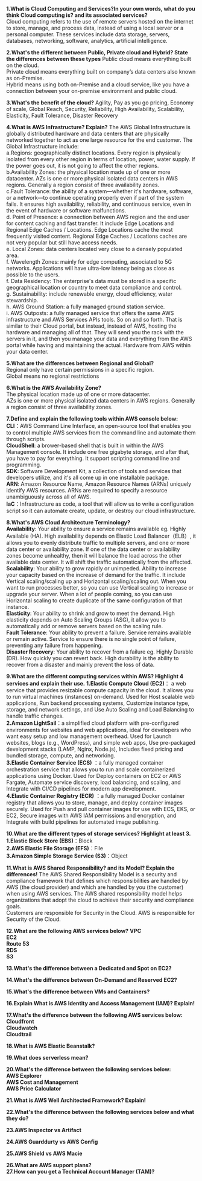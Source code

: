 **1.What is Cloud Computing and Services?In your own words, what do you think Cloud computing is? and its associated services?**  
Cloud computing refers to the use of remote servers hosted on the internet to store, manage, and process data, instead of using a local server or a personal computer. These services include data storage, servers, databases, networking, software, analytics, artificial intelligence.  
  
**2.What's the different between Public, Private cloud and Hybrid? State the differences between these types** 
Public cloud means everything built on the cloud.  
Private cloud means everything built on company’s data centers also known as on-Premise.  
Hybrid means using both on-Premise and a cloud service, like you have a connection between your on-premise environment and public cloud.  
  
**3.What's the benefit of the cloud?**
Agility, Pay as you go pricing, Economy of scale, Global Reach, Security, Reliability, High Availability, Scalability, Elasticity, Fault Tolerance, Disaster Recovery  
  
**4.What is AWS Infrastructure? Explain?**
The AWS Global Infrastructure is globally distributed hardware and data centers that are physically networked together to act as one large resource for the end customer. The Global Infrastructure include:  
a.Regions: geographically distinct locations. Every region is physically isolated from every other region in terms of location, power, water supply. If the power goes out, it is not going to affect the other regions.  
b.Availability Zones: the physical location made up of one or more datacenter. AZs is one or more physical isolated data centers in AWS regions. Generally a region consist of three availability zones.  
c.Fault Tolerance: the ability of a system—whether it's hardware, software, or a network—to continue operating properly even if part of the system fails. It ensures high availability, reliability, and continuous service, even in the event of hardware or software malfunctions.  
d. Point of Presence: a connection between AWS region and the end user for content caching and fast transfer. It include Edge Locations and Regional Edge Caches / Locations. Edge Locations cache the most frequently visited content. Regional Edge Caches / Locations caches are not very popular but still have access needs.  
e. Local Zones: data centers located very close to a densely populated area.  
f. Wavelength Zones: mainly for edge computing, associated to 5G networks. Applications will have ultra-low latency being as close as possible to the users.  
f. Data Residency: The enterprise's data must be stored in a specific geographical location or country to meet data compliance and control.    
g. Sustainability: include renewable energy, cloud efficiency, water stewardship.   
h. AWS Ground Station: a fully managed ground station service.  
i. AWS Outposts: a fully managed service that offers the same AWS infrastructure and AWS Services APIs tools. So on and so forth. That is similar to their Cloud portal, but instead, instead of AWS, hosting the hardware and managing all of that. They will send you the rack with the servers in it, and then you manage your data and everything from the AWS portal while having and maintaining the actual. Hardware from AWS within your data center.  
  
**5.What are the differences between Regional and Global?**  
Regional only have certain permissions in a specific region.  
Global means no regional restrictions  
  
**6.What is the AWS Availability Zone?**  
The physical location made up of one or more datacenter.  
AZs is one or more physical isolated data centers in AWS regions. Generally a region consist of three availability zones.   
  
**7.Define and explain the following tools within AWS console below:**  
**CLI**：AWS Command Line Interface, an open-source tool that enables you to control multiple AWS services from the command line and automate them through scripts.     
**CloudShell**: a brower-based shell that is built in within the AWS Management console. It include one free gigabyte storage, and after that, you have to pay for everything. It support scripting command line and programming.  
**SDK**: Software Development Kit, a collection of tools and services that developers utilize, and it's all come up in one installable package.   
**ARN**: Amazon Resource Name, Amazon Resource Names (ARNs) uniquely identify AWS resources. ARNs are required to specify a resource unambiguously across all of AWS.     
**IaC**：Infrastructure as code, a tool that will allow us to write a configuration script so it can automate create, update, or destroy our cloud infrastructure.     

  
**8.What's AWS Cloud Architecture Terminology?**  
**Availability**: Your ability to ensure a service remains available eg. Highly Available (HA). High availability depends on Elastic Load Balancer（ELB）, it allows you to evenly distribute traffic to multiple servers, and one or more data center or availability zone. If one of the data center or availability zones become unhealthy, then it will balance the load across the other available data center. It will shift the traffic automatically from the affected.  
**Scalability**: Your ability to grow rapidly or unimpeded. Ability to increase your capacity based on the increase of demand for the traffic. It include Vertical scaling/scaling up and Horizontal scaling/scaling out. When you want to run processes better, so you can use Vertical scaling to increase or upgrade your server. When a lot of people coming, so you can use Horizontal scaling to create duplicate of the same configuration of that instance.  
**Elasticity**: Your ability to shrink and grow to meet the demand. High elasticity depends on Auto Scaling Groups (ASG), it allow you to automatically add or remove servers based on the scaling rule.  
**Fault Tolerance**: Your ability to prevent a failure. Service remains available or remain active. Service to ensure there is no single point of failure, preventing any failure from happening.  
**Disaster Recovery**: Your ability to recover from a failure eg. Highly Durable (DR). How quickly you can revert back. High durability is the ability to recover from a disaster and mainly prevent the loss of data.  
  
**9.What are the different computing services within AWS? Highlight 4 services and explain their use.**
**1.Elastic Compute Cloud (EC2)**： a web service that provides resizable compute capacity in the cloud. It allows you to run virtual machines (instances) on-demand. Used for Host scalable web applications, Run backend processing systems, Customize instance type, storage, and network settings, and Use Auto Scaling and Load Balancing to handle traffic changes.  
**2.Amazon LightSail**：a simplified cloud platform with pre-configured environments for websites and web applications, ideal for developers who want easy setup and low management overhead. Used for Launch websites, blogs (e.g., WordPress), and simple web apps, Use pre-packaged development stacks (LAMP, Nginx, Node.js), Includes fixed pricing and bundled storage, compute, and networking.  
**3.Elastic Container Service (ECS)** ：a fully managed container orchestration service that allows you to run and scale containerized applications using Docker. Used for Deploy containers on EC2 or AWS Fargate, Automate service discovery, load balancing, and scaling, and Integrate with CI/CD pipelines for modern app development.  
**4.Elastic Container Registry (ECR)** ：a fully managed Docker container registry that allows you to store, manage, and deploy container images securely. Used for Push and pull container images for use with ECS, EKS, or EC2, Secure images with AWS IAM permissions and encryption, and Integrate with build pipelines for automated image publishing.  
  
**10.What are the different types of storage services? Highlight at least 3.**
**1.Elastic Block Store (EBS)**：Block  
**2.AWS Elastic File Storage (EFS)**：File  
**3.Amazon Simple Storage Service (S3)**：Object  
  
**11.What is AWS Shared Responsibility? and its Model? Explain the differences!**
The AWS Shared Responsibility Model is a security and compliance framework that defines which responsibilities are handled by AWS (the cloud provider) and which are handled by you (the customer) when using AWS services. The AWS shared responsibility model helps organizations that adopt the cloud to achieve their security and compliance goals.  
Customers are responsible for Security in the Cloud. AWS is responsible for Security of the Cloud.  
  
**12.What are the following AWS services below?**
**VPC**  
**EC2**  
**Route 53**  
**RDS**  
**S3**  

  
**13.What's the difference between a Dedicated and Spot on EC2?**

  
**14.What's the difference between On-Demand and Reserved EC2?**

  
**15.What's the difference between VMs and Containers?**

  
**16.Explain What is AWS Identity and Access Management (IAM)? Explain!**

  
**17.What's the difference between the following AWS services below:**  
**Cloudfront**  
**Cloudwatch**  
**Cloudtrail**  

  
**18.What is AWS Elastic Beanstalk?**   

  
**19.What does serverless mean?**  

  
**20.What's the difference between the following services below:**  
**AWS Explorer**   
**AWS Cost and Management**   
**AWS Price Calculator**  

  
**21.What is AWS Well Architected Framework? Explain!**  

  
**22.What's the difference between the following services below and what they do?**  

  
**23.AWS Inspector vs Artifact**  

  
**24.AWS Guarddurty vs AWS Config**  

  
**25.AWS Shield vs AWS Macie**  

  
**26.What are AWS support plans?**  
**27.How can you get a Technical Account Manager (TAM)?**  
